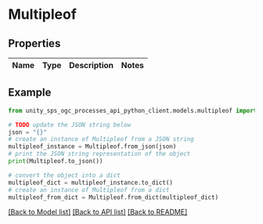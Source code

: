 # Multipleof


## Properties

Name | Type | Description | Notes
------------ | ------------- | ------------- | -------------

## Example

```python
from unity_sps_ogc_processes_api_python_client.models.multipleof import Multipleof

# TODO update the JSON string below
json = "{}"
# create an instance of Multipleof from a JSON string
multipleof_instance = Multipleof.from_json(json)
# print the JSON string representation of the object
print(Multipleof.to_json())

# convert the object into a dict
multipleof_dict = multipleof_instance.to_dict()
# create an instance of Multipleof from a dict
multipleof_from_dict = Multipleof.from_dict(multipleof_dict)
```
[[Back to Model list]](../README.md#documentation-for-models) [[Back to API list]](../README.md#documentation-for-api-endpoints) [[Back to README]](../README.md)
